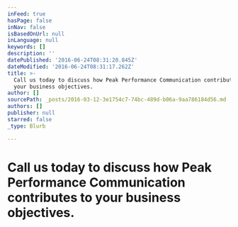```yaml
---
inFeed: true
hasPage: false
inNav: false
isBasedOnUrl: null
inLanguage: null
keywords: []
description: ''
datePublished: '2016-06-24T08:31:20.845Z'
dateModified: '2016-06-24T08:31:17.262Z'
title: >-
  Call us today to discuss how Peak Performance Communication contributes to
  your business objectives.
author: []
sourcePath: _posts/2016-03-12-3e1754c7-74bc-489d-b06a-9aa786184d56.md
authors: []
publisher: null
starred: false
_type: Blurb

---
```

# Call us today to discuss how Peak Performance Communication contributes to your business objectives.

**[][0]**

[0]: https://thegrid.ai/ddc-communications/contact-us/